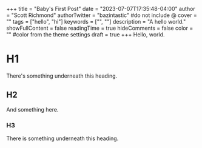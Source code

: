 +++
title = "Baby's First Post"
date = "2023-07-07T17:35:48-04:00"
author = "Scott Richmond"
authorTwitter = "bazintastic" #do not include @
cover = ""
tags = ["hello", "hi"]
keywords = ["", ""]
description = "A hello world."
showFullContent = false
readingTime = true
hideComments = false
color = "" #color from the theme settings
draft = true
+++
Hello, world.

# H1
There's something underneath this heading.

## H2
And something here.

### H3
There is something underneath this heading.